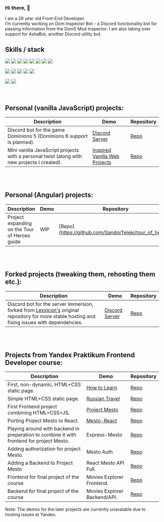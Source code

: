 ### Hi there, 👋

I am a 28 year old Front-End Developer.  
I’m currently working on Dom Inspector Bot - a Discord functionality bot for passing information from the Dom5 Mod Inspector. 
I am also taking over support for AshaBot, another Discord utility bot.


## Skills / stack

![](https://img.shields.io/badge/React.js-informational?style=flat&logo=React&logoColor=blue&color=yellow)
![](https://img.shields.io/badge/Redux-informational?style=flat&logo=Redux&logoColor=purple&color=yellow)
![](https://img.shields.io/badge/Angular-informational?style=flat&logo=Angular&logoColor=purple&color=yellow)
![](https://img.shields.io/badge/JavaScript-informational?style=flat&logo=JavaScript&logoColor=white&color=yellow)
![](https://img.shields.io/badge/TypeScript-informational?style=flat&logo=TypeScript&logoColor=white&color=yellow)
![](https://img.shields.io/badge/Discord.js-informational?style=flat&logo=Discord.js&logoColor=white&color=yellow)
![](https://img.shields.io/badge/HTML5-informational?style=flat&logo=HTML5&logoColor=white&color=yellow)
![](https://img.shields.io/badge/CSS3-informational?style=flat&logo=CSS3&logoColor=white&color=yellow)

![](https://img.shields.io/badge/Git-informational?style=flat&logo=Git&logoColor=orange&color=yellow)
![](https://img.shields.io/badge/Webpack-informational?style=flat&logo=Webpack&logoColor=blue&color=yellow)
![](https://img.shields.io/badge/Figma-informational?style=flat&logo=Figma&logoColor=white&color=yellow)
![](https://img.shields.io/badge/MongoDB-informational?style=flat&logo=MongoDB&logoColor=green&color=yellow)
![](https://img.shields.io/badge/node.js-informational?style=flat&logo=node.js&logoColor=green&color=yellow)

![](https://img.shields.io/badge/BEM-informational?style=flat&logo=BEM&logoColor=white&color=green)
![](https://img.shields.io/badge/ES6-informational?style=flat&logo=JavaScript&logoColor=white&color=green)
<br />  
<br />  

## Personal (vanilla JavaScript) projects: 
| Description | Demo | Repository |
| ---------------------- | ------- | -------- |
| Discord bot for the game Dominions 5 (Dominions 6 support is planned). | [Discord Server](https://discord.gg/GXgFXjXAaC) | [Repo](https://github.com/SandorTeleki/dom_inspector_bot) |
| Mini vanilla JavaScript projects with a personal twist (along with new projects I created). | [Inspired Vanilla Web Projects](https://sandorteleki.github.io/inspiredvanillawebprojects/) | [Repo](https://github.com/SandorTeleki/inspiredvanillawebprojects)|
<br />  
<br />

## Personal (Angular) projects:
| Description | Demo | Repository |
| ---------------------- | ------- | -------- |
| Project expanding on the Tour of Heroes guide | WIP | [Repo]{https://github.com/SandorTeleki/tour_of_heroes} |
<br />  
<br />  

## Forked projects (tweaking them, rehosting them etc.):
| Description | Demo | Repository |
| ---------------------- | ------- | -------- |
| Discord bot for the server Immersion, forked from [Lexxicon's](https://github.com/Lexxicon/ImmersionBot) original repository for more stable hosting and fixing issues with dependencies. | [Discord Server](https://discord.gg/GXgFXjXAaC) | [Repo](https://github.com/SandorTeleki/AshaBot) |
<br />  
<br /> 

## Projects from Yandex Praktikum Frontend Developer course:
| Description | Demo | Repository |
| ---------------------- | ------- | -------- |
| First, non-dynamic, HTML+CSS static page. | [How to Learn](https://sandorteleki.github.io/how-to-learn/) | [Repo](https://github.com/SandorTeleki/how-to-learn) |
| Simple HTML+CSS static page. | [Russian Travel](https://sandorteleki.github.io/russian-travel/) | [Repo](https://github.com/SandorTeleki/russian-travel) |
| First Frontend project combining HTML+CSS+JS. | [Project Mesto](https://sandorteleki.github.io/mesto/) | [Repo](https://github.com/SandorTeleki/mesto) |
| Porting Project Mesto to React. | [Mesto-React](https://sandorteleki.github.io/mesto-react/) | [Repo](https://github.com/SandorTeleki/mesto-react) |
| Playing around with backend in preperation to combine it with frontend for project Mesto. | Express-Mesto | [Repo](https://github.com/SandorTeleki/express-mesto-gha) |
| Adding authorization for project Mesto. | Mesto Auth | [Repo](https://github.com/SandorTeleki/react-mesto-auth) |
| Adding a Backend to Project Mesto | React Mesto API Full. | [Repo](https://github.com/SandorTeleki/react-mesto-api-full) |
| Frontend for final project of the course | Movies Explorer Frontend. | [Repo](https://github.com/SandorTeleki/movies-explorer-frontend) |
| Backend for final project of the course | Movies Explorer Backend/API. | [Repo](https://github.com/SandorTeleki/movies-explorer-api) |

Note: The demos for the later projects are currently unavaiable due to hosting issues at Yandex.

